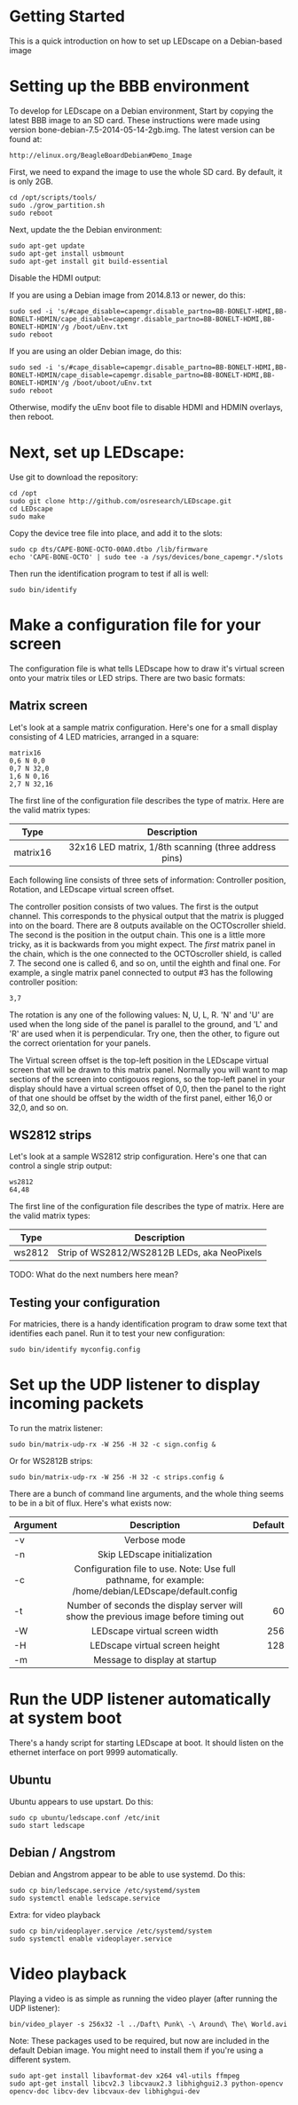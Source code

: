 # Getting Started

This is a quick introduction on how to set up LEDscape on a Debian-based image

# Setting up the BBB environment

To develop for LEDscape on a Debian environment, Start by copying the latest BBB image to an SD card. These instructions were made using version bone-debian-7.5-2014-05-14-2gb.img. The latest version can be found at:

    http://elinux.org/BeagleBoardDebian#Demo_Image

First, we need to expand the image to use the whole SD card. By default, it is only 2GB.

    cd /opt/scripts/tools/
    sudo ./grow_partition.sh
    sudo reboot

Next, update the the Debian environment:

    sudo apt-get update
    sudo apt-get install usbmount
    sudo apt-get install git build-essential
    
Disable the HDMI output:

If you are using a Debian image from 2014.8.13 or newer, do this:

    sudo sed -i 's/#cape_disable=capemgr.disable_partno=BB-BONELT-HDMI,BB-BONELT-HDMIN/cape_disable=capemgr.disable_partno=BB-BONELT-HDMI,BB-BONELT-HDMIN'/g /boot/uEnv.txt
    sudo reboot

If you are using an older Debian image, do this:

    sudo sed -i 's/#cape_disable=capemgr.disable_partno=BB-BONELT-HDMI,BB-BONELT-HDMIN/cape_disable=capemgr.disable_partno=BB-BONELT-HDMI,BB-BONELT-HDMIN'/g /boot/uboot/uEnv.txt
    sudo reboot

Otherwise, modify the uEnv boot file to disable HDMI and HDMIN overlays, then reboot.

# Next, set up LEDscape:

Use git to download the repository:

    cd /opt
    sudo git clone http://github.com/osresearch/LEDscape.git
    cd LEDscape
    sudo make
    
Copy the device tree file into place, and add it to the slots:

    sudo cp dts/CAPE-BONE-OCTO-00A0.dtbo /lib/firmware
    echo 'CAPE-BONE-OCTO' | sudo tee -a /sys/devices/bone_capemgr.*/slots
    
Then run the identification program to test if all is well:

    sudo bin/identify

# Make a configuration file for your screen

The configuration file is what tells LEDscape how to draw it's virtual screen onto your matrix tiles or LED strips. There are two basic formats:

## Matrix screen

Let's look at a sample matrix configuration. Here's one for a small display consisting of 4 LED matricies, arranged in a square:

    matrix16
    0,6 N 0,0
    0,7 N 32,0
    1,6 N 0,16
    2,7 N 32,16
    
The first line of the configuration file describes the type of matrix. Here are the valid matrix types:

| Type      | Description           |
| ------------- |:-------------:|
| matrix16      | 32x16 LED matrix, 1/8th scanning (three address pins) |

Each following line consists of three sets of information: Controller position, Rotation, and LEDscape virtual screen offset.

The controller position consists of two values. The first is the output channel. This corresponds to the physical output that the matrix is plugged into on the board. There are 8 outputs available on the OCTOscroller shield. The second is the position in the output chain. This one is a little more tricky, as it is backwards from you might expect. The *first* matrix panel in the chain, which is the one connected to the OCTOscroller shield, is called 7. The second one is called 6, and so on, until the eighth and final one. For example, a single matrix panel connected to output #3 has the following controller position:

    3,7
    
The rotation is any one of the following values: N, U, L, R. 'N' and 'U' are used when the long side of the panel is parallel to the ground, and 'L' and 'R' are used when it is perpendicular. Try one, then the other, to figure out the correct orientation for your panels.

The Virtual screen offset is the top-left position in the LEDscape virtual screen that will be drawn to this matrix panel. Normally you will want to map sections of the screen into contigouos regions, so the top-left panel in your display should have a virtual screen offset of 0,0, then the panel to the right of that one should be offset by the width of the first panel, either 16,0 or 32,0, and so on.


## WS2812 strips

Let's look at a sample WS2812 strip configuration. Here's one that can control a single strip output:

    ws2812
    64,48

The first line of the configuration file describes the type of matrix. Here are the valid matrix types:

| Type          | Description           |
| ------------- |:-------------:|
| ws2812        | Strip of WS2812/WS2812B LEDs, aka NeoPixels |

TODO: What do the next numbers here mean?

## Testing your configuration

For matricies, there is a handy identification program to draw some text that identifies each panel. Run it to test your new configuration:

    sudo bin/identify myconfig.config


# Set up the UDP listener to display incoming packets
    
To run the matrix listener:
    
    sudo bin/matrix-udp-rx -W 256 -H 32 -c sign.config &

Or for WS2812B strips:

    sudo bin/matrix-udp-rx -W 256 -H 32 -c strips.config &   
 
There are a bunch of command line arguments, and the whole thing seems to be in a bit of flux. Here's what exists now:

| Argument      | Description           | Default |
| ------------- |:-------------:| -----:|
| -v      | Verbose mode |  |
| -n      | Skip LEDscape initialization      | |
| -c      | Configuration file to use. Note: Use full pathname, for example: /home/debian/LEDscape/default.config      | |
| -t      | Number of seconds the display server will show the previous image before timing out      | 60 |
| -W      | LEDscape virtual screen width      | 256 |
| -H      | LEDscape virtual screen height      | 128 |
| -m      | Message to display at startup      | |


# Run the UDP listener automatically at system boot

There's a handy script for starting LEDscape at boot. It should listen on the ethernet interface on port 9999 automatically.

## Ubuntu

Ubuntu appears to use upstart. Do this:

    sudo cp ubuntu/ledscape.conf /etc/init
    sudo start ledscape
	
## Debian / Angstrom

Debian and Angstrom appear to be able to use systemd. Do this:

    sudo cp bin/ledscape.service /etc/systemd/system
    sudo systemctl enable ledscape.service

Extra: for video playback

    sudo cp bin/videoplayer.service /etc/systemd/system
    sudo systemctl enable videoplayer.service


Video playback
==============

Playing a video is as simple as running the video player (after running the UDP listener):

    bin/video_player -s 256x32 -l ../Daft\ Punk\ -\ Around\ The\ World.avi
    
Note: These packages used to be required, but now are included in the default Debian image. You might need to install them if you're using a different system.

    sudo apt-get install libavformat-dev x264 v4l-utils ffmpeg
    sudo apt-get install libcv2.3 libcvaux2.3 libhighgui2.3 python-opencv opencv-doc libcv-dev libcvaux-dev libhighgui-dev

